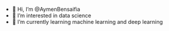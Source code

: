 - 👋 Hi, I’m @AymenBensaifia
- 👀 I’m interested in data science
- 🌱 I’m currently learning machine learning and deep learning
